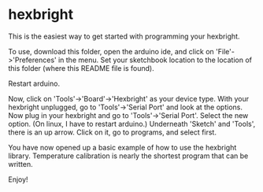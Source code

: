 hexbright
=========

This is the easiest way to get started with programming your hexbright.

To use, download this folder, open the arduino ide, and click on 'File'->'Preferences' in the menu.
Set your sketchbook location to the location of this folder (where this README file is found).  

Restart arduino.

Now, click on 'Tools'->'Board'->'Hexbright' as your device type.
With your hexbright unplugged, go to 'Tools'->'Serial Port' and look at the options.
Now plug in your hexbright and go to 'Tools'->'Serial Port'.  Select the new option.  (On linux, I have to restart arduino.)
Underneath 'Sketch' and 'Tools', there is an up arrow.  Click on it, go to programs, and select first.

You have now opened up a basic example of how to use the hexbright library.  Temperature calibration is nearly the shortest program that can be written.

Enjoy!

